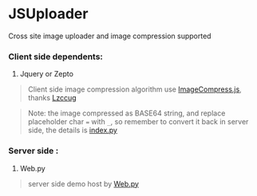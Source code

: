 JSUploader
==========

Cross site image uploader and image compression supported

### Client side dependents:
1.  Jquery or Zepto

>   Client side image compression algorithm use [ImageCompress.js](https://github.com/Lzccug/ImageCompression), thanks [Lzccug](https://github.com/Lzccug)

>   Note: the image compressed as BASE64 string, and replace placeholder char `=` with `_`, so remember to convert it back in server side,
>       the details is [index.py](https://github.com/Duan112358/JSUploader/blob/master/index.py)
### Server side :
1. Web.py

>   server side demo host by [Web.py](http://webpy.org)


